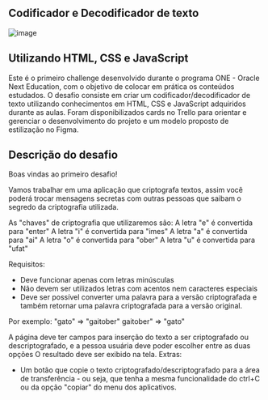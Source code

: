 ## Codificador e Decodificador de texto

![image](https://github.com/Vaamiv/Decodificador-alura---Oracle-T6/assets/141252347/e1cb3869-4472-440f-a1c1-61a428936b7e)


## Utilizando HTML, CSS e JavaScript

Este é o primeiro challenge desenvolvido durante o programa ONE - Oracle Next Education, com o objetivo de colocar em prática os conteúdos estudados. 
O desafio consiste em criar um codificador/decodificador de texto utilizando conhecimentos em HTML, CSS e JavaScript adquiridos durante as aulas. 
Foram disponibilizados cards no Trello para orientar e gerenciar o desenvolvimento do projeto e um modelo proposto de estilização no Figma.

## Descrição do desafio
Boas vindas ao primeiro desafio!

Vamos trabalhar em uma aplicação que criptografa textos, assim você poderá trocar mensagens secretas com outras pessoas que saibam o segredo da criptografia utilizada.

As "chaves" de criptografia que utilizaremos são:
A letra "e" é convertida para "enter"
A letra "i" é convertida para "imes"
A letra "a" é convertida para "ai"
A letra "o" é convertida para "ober"
A letra "u" é convertida para "ufat"

Requisitos:
- Deve funcionar apenas com letras minúsculas
- Não devem ser utilizados letras com acentos nem caracteres especiais
- Deve ser possível converter uma palavra para a versão criptografada e também retornar uma palavra criptografada para a versão original.

Por exemplo:
"gato" => "gaitober"
gaitober" => "gato"

A página deve ter campos para inserção do texto a ser criptografado ou descriptografado, e a pessoa usuária deve poder escolher entre as duas opções
O resultado deve ser exibido na tela.
Extras:
- Um botão que copie o texto criptografado/descriptografado para a área de transferência - ou seja, que tenha a mesma funcionalidade do ctrl+C ou da opção "copiar" do menu dos aplicativos.
